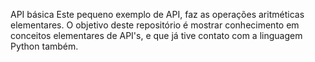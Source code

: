 API básica
Este pequeno exemplo de API, faz as operações aritméticas elementares. O objetivo deste repositório é mostrar conhecimento em conceitos 
elementares de API's, e que já tive contato com a linguagem Python também.
